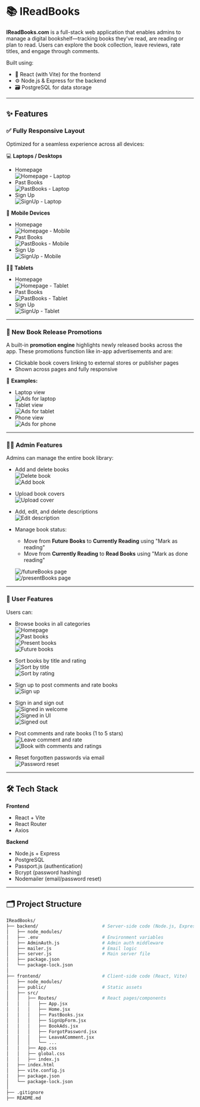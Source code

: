 # 📚 IReadBooks

**IReadBooks.com** is a full-stack web application that enables admins to manage a digital bookshelf—tracking books they’ve read, are reading or plan to read. Users can explore the book collection, leave reviews, rate titles, and engage through comments.

Built using:
- 🧠 React (with Vite) for the frontend  
- ⚙️ Node.js & Express for the backend  
- 🗃 PostgreSQL for data storage  

---

## ✨ Features

### ✅ Fully Responsive Layout

Optimized for a seamless experience across all devices:

💻 **Laptops / Desktops**
- Homepage  
  ![Homepage - Laptop](AppImages/HomepageFull.png)
- Past Books  
  ![PastBooks - Laptop](AppImages/PastBooksFull.png)
- Sign Up  
  ![SignUp - Laptop](AppImages/SignUpFull.png)

📱 **Mobile Devices**
- Homepage  
  ![Homepage - Mobile](AppImages/HomepagePhone.png)
- Past Books  
  ![PastBooks - Mobile](AppImages/PastBooksPhone.png)
- Sign Up  
  ![SignUp - Mobile](AppImages/SignUpPhone.png)

📱‍💻 **Tablets**
- Homepage  
  ![Homepage - Tablet](AppImages/HomepageTablet.png)
- Past Books  
  ![PastBooks - Tablet](AppImages/PastBooksTablet.png)
- Sign Up  
  ![SignUp - Tablet](AppImages/SignUpTablet.png)

---

### 📢 New Book Release Promotions

A built-in **promotion engine** highlights newly released books across the app. These promotions function like in-app advertisements and are:

- Clickable book covers linking to external stores or publisher pages  
- Shown across pages and fully responsive

📸 **Examples:**
- Laptop view  
  ![Ads for laptop](AppImages/PastBooksFull.png)
- Tablet view  
  ![Ads for tablet](AppImages/PastBooksTablet2.png)
- Phone view  
  ![Ads for phone](AppImages/PastBooksPhone3.png)

---

### 👨‍💼 Admin Features

Admins can manage the entire book library:

- Add and delete books  
  ![Delete book](AppImages/PresentBooksAdminFull2.png)  
  ![Add book](AppImages/PresentBooksAdmin3.png)

- Upload book covers  
  ![Upload cover](AppImages/PresentBooksAdmin4.png)

- Add, edit, and delete descriptions  
  ![Edit description](AppImages/AddingDescriptionFull.png)

- Manage book status:
  - Move from **Future Books** to **Currently Reading** using "Mark as reading"
  - Move from **Currently Reading** to **Read Books** using "Mark as done reading"

  ![/futureBooks page](AppImages/FutureBooksAdminFull.png)  
  ![/presentBooks page](AppImages/PresentBooksAdminFull.png)

---

### 👤 User Features

Users can:

- Browse books in all categories  
  ![Homepage](AppImages/HomepageFull.png)  
  ![Past books](AppImages/PastBooksFull.png)  
  ![Present books](AppImages/PresentBooksFull.png)  
  ![Future books](AppImages/FutureBooksFull.png)

- Sort books by title and rating  
  ![Sort by title](AppImages/PastBooksFull.png)  
  ![Sort by rating](AppImages/PastBooksFull2.png)

- Sign up to post comments and rate books  
  ![Sign up](AppImages/SignUpFull.png)

- Sign in and sign out  
  ![Signed in welcome](AppImages/HomepageWelcomeNoteFull.png)  
  ![Signed in UI](AppImages/HomePageSignedinFull.png)  
  ![Signed out](AppImages/HomepageLogoutMessagePhone.png)

- Post comments and rate books (1 to 5 stars)  
  ![Leave comment and rate](AppImages/LeaveCommentFull.png)  
  ![Book with comments and ratings](AppImages/UserCommentsFull.png)

- Reset forgotten passwords via email  
  ![Password reset](AppImages/ForgotPasswordTablet.png)

---

## 🛠 Tech Stack

**Frontend**
- React + Vite
- React Router
- Axios

**Backend**
- Node.js + Express
- PostgreSQL
- Passport.js (authentication)
- Bcrypt (password hashing)
- Nodemailer (email/password reset)

---

## 🗂 Project Structure

```bash
IReadBooks/
├── backend/                        # Server-side code (Node.js, Express)
│   ├── node_modules/
│   ├── .env                        # Environment variables
│   ├── AdminAuth.js                # Admin auth middleware
│   ├── mailer.js                   # Email logic
│   ├── server.js                   # Main server file
│   ├── package.json
│   └── package-lock.json
│
├── frontend/                       # Client-side code (React, Vite)
│   ├── node_modules/
│   ├── public/                     # Static assets
│   ├── src/
│   │   ├── Routes/                 # React pages/components
│   │   │   ├── App.jsx
│   │   │   ├── Home.jsx
│   │   │   ├── PastBooks.jsx
│   │   │   ├── SignUpForm.jsx
│   │   │   ├── BookAds.jsx
│   │   │   ├── ForgotPassword.jsx
│   │   │   ├── LeaveAComment.jsx
│   │   │   └── ...
│   │   ├── App.css
│   │   ├── global.css
│   │   ├── index.js
│   ├── index.html
│   ├── vite.config.js
│   ├── package.json
│   └── package-lock.json
│
├── .gitignore
├── README.md



 